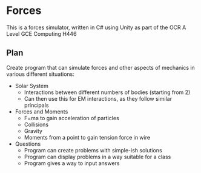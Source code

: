# Forces
This is a forces simulator, written in C# using Unity as part of the OCR A Level GCE Computing H446

## Plan
Create program that can simulate forces and other aspects of mechanics in various different situations:
* Solar System
  * Interactions between different numbers of bodies (starting from 2)
  * Can then use this for EM interactions, as they follow similar principals
* Forces and Moments
  * F=ma to gain acceleration of particles
  * Collisions
  * Gravity
  * Moments from a point to gain tension force in wire
* Questions
  * Program can create problems with simple-ish solutions
  * Program can display problems in a way suitable for a class
  * Program gives a way to input answers
